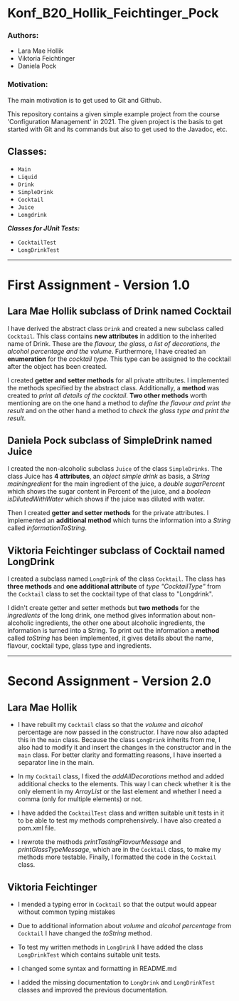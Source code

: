 # Konf_B20_Hollik_Feichtinger_Pock
### Authors: 
- Lara Mae Hollik
- Viktoria Feichtinger
- Daniela Pock

### Motivation:
The main motivation is to get used to Git and Github.

This repository contains a given simple example project from the course 'Configuration Management' in 2021. 
The given project is the basis to get started with Git and its commands but also to get used to the Javadoc, etc.


## Classes:
- `Main`
- `Liquid`
- `Drink`
- `SimpleDrink`
- `Cocktail`
- `Juice`
- `Longdrink`

***Classes for JUnit Tests:***
- `CocktailTest`
- `LongDrinkTest`
___

# First Assignment - Version 1.0
## Lara Mae Hollik subclass of Drink named Cocktail
I have derived the abstract class `Drink` and created a new subclass called `Cocktail`. This class contains **new attributes** 
in addition to the inherited name of Drink. These are the *flavour, the glass, a list of decorations, the alcohol 
percentage and the volume*.
Furthermore, I have created an **enumeration** for the *cocktail type*. This type can be assigned to the cocktail after the 
object has been created.

I created **getter and setter methods** for all private attributes. I implemented the methods specified by the abstract 
class. Additionally, a **method** was created to *print all details of the cocktail*. **Two other methods** worth mentioning 
are on the one hand a method to *define the flavour and print the result* and on the other hand a method to *check the 
glass type and print the result*.




## Daniela Pock subclass of SimpleDrink named Juice

I created the non-alcoholic subclass `Juice` of the class `SimpleDrinks`. The class Juice has **4 attributes**, an *object 
simple drink* as basis, a *String mainIngredient* for the main ingredient of the juice, a *double sugarPercent* which shows 
the sugar content in Percent of the juice, and a *boolean isDilutedWithWater* which shows if the juice was diluted with water.

Then I created **getter and setter methods** for the private attributes. I implemented an **additional method** which turns the 
information into a *String* called *informationToString*.



## Viktoria Feichtinger subclass of Cocktail named LongDrink
I created a subclass named `LongDrink` of the class `Cocktail`. The class has **three methods** and **one additional attribute** of 
*type "CocktailType"* from the `Cocktail` class to set the cocktail type of that class to "Longdrink". 

I didn't create getter and setter methods but **two methods** for the *ingredients* of the long drink, 
one method gives information about non-alcoholic ingredients, the other one about alcoholic ingredients, 
the information is turned into a String. 
To print out the information a **method** called *toString* has been implemented, it gives details about the name, 
flavour, cocktail type, glass type and ingredients.

___

# Second Assignment - Version 2.0
## Lara Mae Hollik
- I have rebuilt my `Cocktail` class so that the *volume* and *alcohol* percentage are now passed in the constructor. I have 
  now also adapted this in the `main` class. Because the class `LongDrink` inherits from me, I also had to modify it and 
  insert the changes in the constructor and in the `main` class. For better clarity and formatting reasons, I have inserted 
  a separator line in the main. 


- In my `Cocktail` class, I fixed the *addAllDecorations* method and added additional checks to the elements. This way I can 
  check whether it is the only element in my *ArrayList* or the last element and whether I need a comma (only for multiple 
  elements) or not. 
  

- I have added the `CocktailTest` class and written suitable unit tests in it to be able to test my methods comprehensively. 
  I have also created a pom.xml file. 


- I rewrote the methods *printTastingFlavourMessage* and *printGlassTypeMessage*, which are in the `Cocktail` class, to make 
  my methods more testable. Finally, I formatted the code in the `Cocktail` class.



## Viktoria Feichtinger
- I mended a typing error in `Cocktail` so that the output would appear without common typing mistakes


- Due to additional information about *volume* and *alcohol percentage* from `Cocktail` I have changed the *toString* method.


- To test my written methods in `LongDrink` I have added the class `LongDrinkTest` which contains suitable unit tests.


- I changed some syntax and formatting in README.md


- I added the missing documentation to `LongDrink` and `LongDrinkTest` classes and improved the previous documentation.